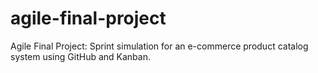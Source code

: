 # agile-final-project
Agile Final Project: Sprint simulation for an e-commerce product catalog system using GitHub and Kanban.
